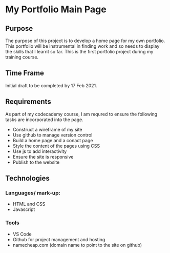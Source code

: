  # My Portfolio Main Page

  ## Purpose
  The purpose of this project is to develop a home page for my own portfolio.  This portfolio will be instrumental in finding work and so needs to display the skills that I learnt so far.  This is the first portfolio project during my training course.

  ## Time Frame
  Initial draft to be completed by 17 Feb 2021.  

  ## Requirements
  As part of my codecademy course, I am requred to ensure the following tasks are incorporated into the page.

  * Construct a wireframe of my site
  * Use github to manage version control
  * Build a home page and a conact page 
  * Style the content of the pages using CSS
  * Use js to add interactivity
  * Ensure the site is responsive
  * Publish to the website

 ## Technologies

### Languages/ mark-up:

 * HTML and CSS
 * Javascript

### Tools

* VS Code
* Github for project management and hosting
* namecheap.com (domain name to point to the site on github)
